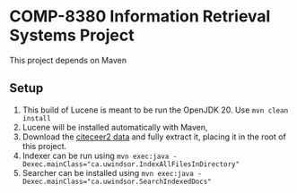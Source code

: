 # COMP-8380 Information Retrieval Systems Project

This project depends on Maven

## Setup

1. This build of Lucene is meant to be run the OpenJDK 20. Use `mvn clean install`
2. Lucene will be installed automatically with Maven,
3. Download the [citeceer2 data](https://jlu.myweb.cs.uwindsor.ca/8380/citeseer2.tar.gz "citeceer2 Data") and fully extract it, placing it in the root of this project.
4. Indexer can be run using `mvn exec:java -Dexec.mainClass="ca.uwindsor.IndexAllFilesInDirectory"`
5. Searcher can be installed using `mvn exec:java -Dexec.mainClass="ca.uwindsor.SearchIndexedDocs"`
